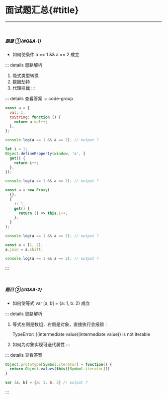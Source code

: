 # 面试题汇总{#title}

---

<br />

##### 题目 ①{#Q&A-1}

- 如何使条件 a == 1 && a == 2 成立

::: details 思路解析

1. 隐式类型转换
2. 数据劫持
3. 代理拦截
   :::

::: details 查看答案
::: code-group

```js [对象隐式转换]
const a = {
  val: 1,
  toString: function () {
    return a.val++;
  },
};

console.log(a == 1 && a == 2); // output ?
```

```js [数据劫持]
let i = 1;
Object.defineProperty(window, 'a', {
  get() {
    return i++;
  },
});

console.log(a == 1 && a == 2); // output ?
```

```js [代理]
const a = new Proxy(
  {},
  {
    i: 1,
    get() {
      return () => this.i++;
    },
  }
);

console.log(a == 1 && a == 2); // output ?
```

```js [数组隐式转换]
const a = [1, 2];
a.join = a.shift;

console.log(a == 1 && a == 2); // output ?
```

:::

<br />

##### 题目 ②{#Q&A-2}

- 如何使等式 var [a, b] = {a: 1, b: 2} 成立

::: details 思路解析

1. 等式左侧是数组，右侧是对象，直接执行会报错：

    TypeError: {(intermediate value)(intermediate value)} is not iterable

2. 如何为对象实现可迭代属性
   :::

::: details 查看答案
```js
Object.prototype[Symbol.iterator] = function() {
  return Object.values(this)[Symbol.iterator]()
}

var [a, b] = {a: 1, b: 2} // output ?
```
:::

<br />

